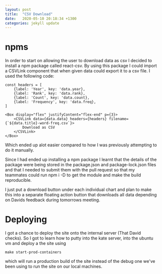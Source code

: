```yaml
---
layout: post
title:  "CSV Download"
date:   2020-05-10 20:18:34 +1300
categories: jekyll update
---
```


# npms

In order to start on allowing the user to download data as csv I decided to install a npm package called react-csv. By using this package I could import a CSVLink component that when given data could export it to a csv file. I used the following code:

```
const headers = [
    {label: 'Year', key: 'data.year},
    {label: 'Rank', key: 'data.rank},
    {label: 'Count', key: 'data.count},
    {label: 'Frequency', key: 'data.freq},
]
```
```
<Box display="flex" justifyContent="flex-end" p={3}>
    <CSVLink data={data.data} headers={headers} filename={`${data.title}-word-freq.csv`}>
        Download as CSV
    </CSVLink>
</Box>
```

Which ended up alot easier compared to how I was previously attempting to do it manually.

Since I had ended up installing a npm package I learnt that the details of the package were being stored in the package.json and package-lock.json files and that I needed to submit them with the pull request so that my teammates could run npm i -D to get the module and make the build reproducible.

I just put a download button under each individual chart and plan to make this into a separate floating action button that downloads all data depending on Davids feedback during tomorrows meeting.

# Deploying

I got a chance to deploy the site onto the internal server (That David checks). So I got to learn how to putty into the kate server, into the ubuntu vm and deploy a the site using 
```
make start-prod-containers
```
which will run a production build of the site instead of the debug one we've been using to run the site on our local machines.

